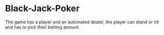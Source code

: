 # Black-Jack-Poker
The game has a player and an automated dealer, the player can stand or hit and has to pick their betting amount.
